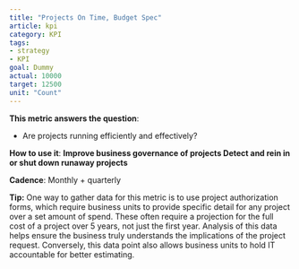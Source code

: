 ```yaml
---
title: "Projects On Time, Budget Spec"
article: kpi
category: KPI
tags:
- strategy
- KPI
goal: Dummy
actual: 10000
target: 12500
unit: "Count"
---
```


**This metric answers the question**:
* Are projects running efficiently and effectively?

**How to use it**:
**Improve business governance of projects
Detect and rein in or shut down runaway projects**

**Cadence**:
Monthly + quarterly 

**Tip:**
One way to gather data for this metric is to use project authorization forms, which require business units to provide specific detail for any project over a set amount of spend. These often require a projection for the full cost of a project over 5 years, not just the first year. Analysis of this data helps ensure the business truly understands the implications of the project request. Conversely, this data point also allows business units to hold IT accountable for better estimating.